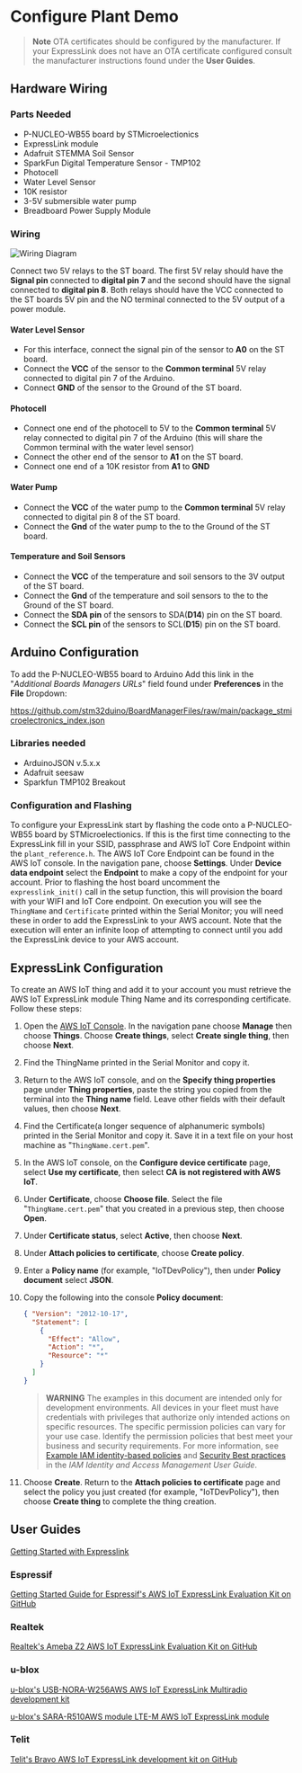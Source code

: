 # Configure Plant Demo

>**Note**
    OTA certificates should be configured by the manufacturer. If your ExpressLink does not have an OTA certificate configured consult the manufacturer instructions found under the **User Guides**.

## Hardware Wiring

### Parts Needed

* P-NUCLEO-WB55 board by STMicroelectionics
* ExpressLink module
* Adafruit STEMMA Soil Sensor
* SparkFun Digital Temperature Sensor - TMP102
* Photocell
* Water Level Sensor
* 10K resistor
* 3-5V submersible water pump
* Breadboard Power Supply Module

### Wiring

![Wiring Diagram](../docs/wiringDiagram.png)

Connect two 5V relays to the ST board. The first 5V relay should have the **Signal pin**
connected to **digital pin 7** and the second should have the signal connected to
**digital pin 8**. Both relays should have the VCC connected to the ST boards 5V pin and
the NO terminal connected to the 5V output of a power module.

#### **Water Level Sensor**

* For this interface, connect the signal pin of the sensor to **A0** on the ST board.
* Connect the **VCC** of the sensor to the **Common terminal** 5V relay
connected to digital pin 7 of the Arduino.
* Connect **GND** of the sensor to the Ground of the ST board.

#### **Photocell**

* Connect one end of the photocell to 5V to the **Common terminal** 5V relay
connected to digital pin 7 of the Arduino (this will share the Common terminal with the water level sensor)
* Connect the other end of the sensor to **A1** on the ST board.
* Connect one end of a 10K resistor from **A1** to **GND**

#### **Water Pump**

* Connect the **VCC** of the water pump to the **Common terminal** 5V relay connected to digital pin 8 of the ST board.
* Connect the **Gnd** of the water pump to the to the Ground of the ST board.

#### **Temperature and Soil Sensors**

* Connect the **VCC** of the temperature and soil sensors to the 3V output of the ST board.
* Connect the **Gnd** of the temperature and soil sensors to the to the Ground of the ST board.
* Connect the **SDA pin** of the sensors to SDA(**D14**) pin on the ST board.
* Connect the **SCL pin** of the sensors to SCL(**D15**) pin on the ST board.

## Arduino Configuration

To add the P-NUCLEO-WB55 board to Arduino Add this link in the "*Additional Boards Managers URLs*" field found under **Preferences** in the **File** Dropdown:

https://github.com/stm32duino/BoardManagerFiles/raw/main/package_stmicroelectronics_index.json

### Libraries needed

* ArduinoJSON v.5.x.x
* Adafruit seesaw
* Sparkfun TMP102 Breakout

### Configuration and Flashing

To configure your ExpressLink start by flashing the code onto a P-NUCLEO-WB55
board by STMicroelectionics. If this is the first time connecting to the
ExpressLink fill in your SSID, passphrase and AWS IoT Core Endpoint within
the `plant_reference.h`. The AWS IoT Core Endpoint can be found in the AWS IoT
console. In the navigation pane, choose **Settings**. Under
**Device data endpoint** select the **Endpoint** to make a copy of the endpoint
for your account. Prior to flashing the host board uncomment the
`expresslink_init()` call in the setup function, this will provision the board
with your WIFI and IoT Core endpoint. On execution you will see the `ThingName`
and `Certificate` printed within the Serial Monitor; you will need these in order
to add the ExpressLink to your AWS account. Note that the execution will enter
an infinite loop of attempting to connect until you add the ExpressLink device
to your AWS account.

## ExpressLink Configuration

To create an AWS IoT thing and add it to your account you must retrieve the AWS IoT ExpressLink module Thing Name and its corresponding certificate. Follow these steps:

1. Open the [AWS IoT Console](https://console.aws.amazon.com/iot/home).
In the navigation pane choose **Manage** then choose **Things**.
Choose **Create things**, select **Create single thing**, then choose **Next**.
2. Find the ThingName printed in the Serial Monitor and copy it.
3. Return to the AWS IoT console, and on the **Specify thing properties** page
under **Thing properties**, paste the string you copied from the terminal into
the **Thing name** field. Leave other fields with their default values, then
choose **Next**.
4. Find the Certificate(a longer sequence of alphanumeric symbols) printed in
the Serial Monitor and copy it. Save it in a text file on your host machine as
"`ThingName.cert.pem`".
5. In the AWS IoT console, on the **Configure device certificate** page, select
**Use my certificate**, then select **CA is not registered with AWS IoT**.
6. Under **Certificate**, choose **Choose file**. Select the file
"`ThingName.cert.pem`" that you created in a previous step, then choose **Open**.
7. Under **Certificate status**, select **Active**, then choose **Next**.
8. Under **Attach policies to certificate**, choose **Create policy**.
9. Enter a **Policy name** (for example, "IoTDevPolicy"), then under
**Policy document** select **JSON**.
10. Copy the following into the console **Policy document**:

    ```json
    { "Version": "2012-10-17",
      "Statement": [
        {
          "Effect": "Allow",
          "Action": "*",
          "Resource": "*"
        }
      ]
    }
    ```

    >  **WARNING**
    The examples in this document are intended only for development
    environments. All devices in your fleet must have credentials with
    privileges that authorize only intended actions on specific resources. The
    specific permission policies can vary for your use case. Identify the
    permission policies that best meet your business and security requirements.
    For more information, see
    [Example IAM identity-based policies](https://docs.aws.amazon.com/IAM/latest/UserGuide/access_policies_examples.html)
    and
    [Security Best practices](https://docs.aws.amazon.com/IAM/latest/UserGuide/IAMBestPracticesAndUseCases.html)
    in the *IAM Identity and Access Management User Guide*.
11. Choose **Create**. Return to the **Attach policies to certificate** page and
select the policy you just created (for example, "IoTDevPolicy"), then choose
**Create thing** to complete the thing creation.

## User Guides

[Getting Started with Expresslink](https://docs.aws.amazon.com/iot-expresslink/latest/gettingstartedguide/elgsg.html)

### Espressif

[Getting Started Guide for Espressif's AWS IoT ExpressLink Evaluation Kit on GitHub](https://github.com/espressif/esp-aws-expresslink-eval)

### Realtek

[Realtek's Ameba Z2 AWS IoT ExpressLink Evaluation Kit on GitHub](https://github.com/ambiot/ambz2_aws_iot_expresslink_eval)

### u-blox

[u-blox's USB-NORA-W256AWS AWS IoT ExpressLink Multiradio development kit](https://www.u-blox.com/en/product/usb-nora-w2?legacy=Current#Documentation-&-resources)

[u-blox's SARA-R510AWS module LTE-M AWS IoT ExpressLink module](https://www.u-blox.com/en/product/sara-r510aws-module?legacy=Current#Documentation-&-resources)

### Telit

[Telit's Bravo AWS IoT ExpressLink development kit on GitHub](https://github.com/telit/bravo-aws-expresslink)
